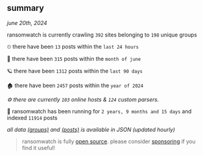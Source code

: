 
## summary
_june 20th, 2024_

ransomwatch is currently crawling `392` sites belonging to `198` unique groups

⏲ there have been `13` posts within the `last 24 hours`

🦈 there have been `315` posts within the `month of june`

🪐 there have been `1312` posts within the `last 90 days`

🏚 there have been `2457` posts within the `year of 2024`

_⚙️ there are currently `103` online hosts & `124` custom parsers._

🦕 ransomwatch has been running for `2 years, 9 months and 15 days` and indexed `11914` posts

_all data  [(groups)](http://ransomwhat.telemetry.ltd/groups) and [(posts)](http://ransomwhat.telemetry.ltd/posts) is available in JSON (updated hourly)_

> ransomwatch is fully [open source](https://github.com/joshhighet/ransomwatch#ransomwatch--). please consider [sponsoring](https://github.com/sponsors/joshhighet) if you find it useful!
